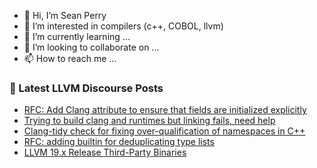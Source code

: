 - 👋 Hi, I’m Sean Perry
- 👀 I’m interested in compilers (c++, COBOL, llvm)
- 🌱 I’m currently learning ...
- 💞️ I’m looking to collaborate on ...
- 📫 How to reach me ...

<!---
s66perry/s66perry is a ✨ special ✨ repository because its `README.md` (this file) appears on your GitHub profile.
You can click the Preview link to take a look at your changes.
--->
### 📕 Latest LLVM Discourse Posts

<!-- DISCOURSE-LLVM:START -->
- [RFC: Add Clang attribute to ensure that fields are initialized explicitly](https://discourse.llvm.org/t/rfc-add-clang-attribute-to-ensure-that-fields-are-initialized-explicitly/80626?page=2#post_40)
- [Trying to build clang and runtimes but linking fails, need help](https://discourse.llvm.org/t/trying-to-build-clang-and-runtimes-but-linking-fails-need-help/72851#post_20)
- [Clang-tidy check for fixing over-qualification of namespaces in C++](https://discourse.llvm.org/t/clang-tidy-check-for-fixing-over-qualification-of-namespaces-in-c/81318#post_1)
- [RFC: adding builtin for deduplicating type lists](https://discourse.llvm.org/t/rfc-adding-builtin-for-deduplicating-type-lists/80986#post_15)
- [LLVM 19.x Release Third-Party Binaries](https://discourse.llvm.org/t/llvm-19-x-release-third-party-binaries/80374#post_16)
<!-- DISCOURSE-LLVM:END -->
